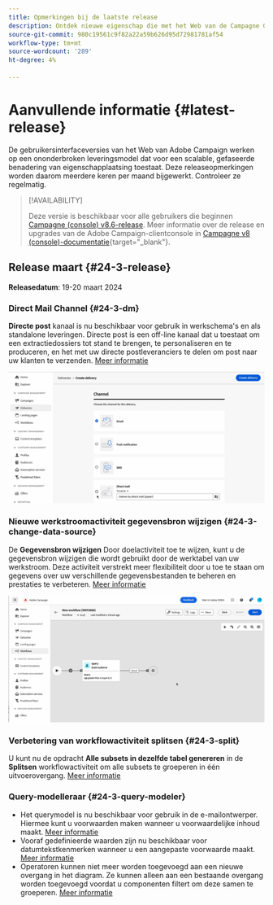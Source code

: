 ```yaml
---
title: Opmerkingen bij de laatste release
description: Ontdek nieuwe eigenschap die met het Web van de Campagne Gebruikersinterface komt
source-git-commit: 980c19561c9f82a22a59b626d95d72981781af54
workflow-type: tm+mt
source-wordcount: '289'
ht-degree: 4%

---
```


# Aanvullende informatie  {#latest-release}


<!--Last update: **March 19, 2024**-->

De gebruikersinterfaceversies van het Web van Adobe Campaign werken op een ononderbroken leveringsmodel dat voor een scalable, gefaseerde benadering van eigenschapplaatsing toestaat. Deze releaseopmerkingen worden daarom meerdere keren per maand bijgewerkt. Controleer ze regelmatig.

>[!AVAILABILITY]
>
>Deze versie is beschikbaar voor alle gebruikers die beginnen [Campagne (console) v8.6-release](https://experienceleague.adobe.com/docs/campaign/campaign-v8/releases/release-notes.html). Meer informatie over de release en upgrades van de Adobe Campaign-clientconsole in [Campagne v8 (console)-documentatie](https://experienceleague.adobe.com/docs/campaign/campaign-v8/releases/upgrades.html){target="_blank"}.

## Release maart {#24-3-release}

**Releasedatum**: 19-20 maart 2024

### Direct Mail Channel {#24-3-dm}

**Directe post** kanaal is nu beschikbaar voor gebruik in werkschema&#39;s en als standalone leveringen. Directe post is een off-line kanaal dat u toestaat om een extractiedossiers tot stand te brengen, te personaliseren en te produceren, en het met uw directe postleveranciers te delen om post naar uw klanten te verzenden. [Meer informatie](../direct-mail/gs-direct-mail.md)

![](../assets/do-not-localize/direct-mail.gif)

### Nieuwe werkstroomactiviteit gegevensbron wijzigen {#24-3-change-data-source}

De **Gegevensbron wijzigen** Door doelactiviteit toe te wijzen, kunt u de gegevensbron wijzigen die wordt gebruikt door de werktabel van uw werkstroom. Deze activiteit verstrekt meer flexibiliteit door u toe te staan om gegevens over uw verschillende gegevensbestanden te beheren en prestaties te verbeteren. [Meer informatie](../workflows/activities/change-data-source.md)

![](../assets/do-not-localize/change-data-source.gif)

### Verbetering van workflowactiviteit splitsen {#24-3-split}

U kunt nu de opdracht **Alle subsets in dezelfde tabel genereren** in de **Splitsen** workflowactiviteit om alle subsets te groeperen in één uitvoerovergang. [Meer informatie](../workflows/activities/split.md)

### Query-modelleraar {#24-3-query-modeler}

* Het querymodel is nu beschikbaar voor gebruik in de e-mailontwerper. Hiermee kunt u voorwaarden maken wanneer u voorwaardelijke inhoud maakt. [Meer informatie](../personalization/conditions.md)
* Vooraf gedefinieerde waarden zijn nu beschikbaar voor datumtekstkenmerken wanneer u een aangepaste voorwaarde maakt. [Meer informatie](../query/build-query.md)
* Operatoren kunnen niet meer worden toegevoegd aan een nieuwe overgang in het diagram. Ze kunnen alleen aan een bestaande overgang worden toegevoegd voordat u componenten filtert om deze samen te groeperen. [Meer informatie](../query/build-query.md)

